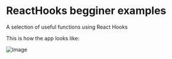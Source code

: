 # ReactHooks begginer examples

A selection of useful functions using React Hooks

This is how the app looks like:


![Image](https://drive.google.com/file/d/1IlWWCYh6Xr_92NRft8E4ZZ3zY2z7szGF/view?usp=sharing)
